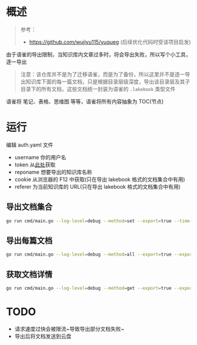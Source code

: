 # 概述

> 参考：
>
> - https://github.com/wujiyu115/yuqueg (后续优化代码时受该项目启发)

由于语雀的导出限制，当知识库内文章过多时，将会导出失败，所以写个小工具，逐一导出

> 注意：该仓库并不是为了迁移语雀，而是为了备份，所以这里并不是逐一导出知识库下面的每一篇文档，只是根据目录层级深度，导出该目录层及其子目录下的所有文档，这些文档统一封装为语雀的 `.lakebook` 类型文件

语雀将 笔记、表格、思维图 等等，语雀将所有内容抽象为 TOC(节点)

# 运行

编辑 auth.yaml 文件

- username 你的用户名
- token 从[此处](https://www.yuque.com/settings/tokens)获取
- reponame 想要导出的知识库名称
- cookie 从浏览器的 F12 中获取(只在导出 lakebook 格式的文档集合中有用)
- referer 为当前知识库的 URL(只在导出 lakebook 格式的文档集合中有用)

## 导出文档集合

```bash
go run cmd/main.go --log-level=debug --method=set --export=true --time-out=120s
```

## 导出每篇文档

```bash
go run cmd/main.go --log-level=debug --method=all --export=true --export-duration=1
```

## 获取文档详情

```bash
go run cmd/main.go --log-level=debug --method=get --export=true --export-duration=0 --concurrency=1
```

# TODO

- 请求速度过快会被限流~导致导出部分文档失败~
- 导出后将文档发送到云盘
